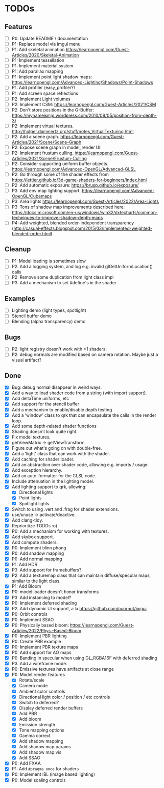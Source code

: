 # TODOs

## Features
- [ ] P0: Update README / documentation
- [ ] P1: Replace model via imgui menu
- [ ] P1: Add skeletal animation https://learnopengl.com/Guest-Articles/2020/Skeletal-Animation
- [ ] P1: Implement tessellation
- [ ] P1: Implement material system
- [ ] P1: Add parallax mapping
- [ ] P1: Implement point light shadow maps: https://learnopengl.com/Advanced-Lighting/Shadows/Point-Shadows
- [ ] P1: Add profiler (easy_profiler?)
- [ ] P1: Add screen space reflections
- [ ] P2: Implement Light volumes
- [ ] P2: Implement CSM: https://learnopengl.com/Guest-Articles/2021/CSM
- [ ] P2: Don't store positions in the G-Buffer: https://mynameismjp.wordpress.com/2010/09/05/position-from-depth-3/
- [ ] P2: Implement virtual textures. http://holger.dammertz.org/stuff/notes_VirtualTexturing.html
- [ ] P2: Add a scene graph. https://learnopengl.com/Guest-Articles/2021/Scene/Scene-Graph
- [ ] P2: Expose scene graph in model_render UI
- [ ] P2: Implement frustum culling. https://learnopengl.com/Guest-Articles/2021/Scene/Frustum-Culling
- [ ] P2: Consider supporting uniform buffer objects. https://learnopengl.com/Advanced-OpenGL/Advanced-GLSL
- [ ] P2: Go through some of the shader effects from https://lettier.github.io/3d-game-shaders-for-beginners/index.html
- [ ] P2: Add automatic exposure: https://bruop.github.io/exposure/
- [ ] P3: Add env map lighting support. https://learnopengl.com/Advanced-OpenGL/Cubemaps
- [ ] P3: Area lights https://learnopengl.com/Guest-Articles/2022/Area-Lights
- [ ] P3: Tons of shadow map improvements described here: https://docs.microsoft.com/en-us/windows/win32/dxtecharts/common-techniques-to-improve-shadow-depth-maps
- [ ] P4: Add weighted, blended order-independent transparency (http://casual-effects.blogspot.com/2015/03/implemented-weighted-blended-order.html)

## Cleanup
- [ ] P1: Model loading is sometimes slow
- [ ] P2: Add a logging system, and log e.g. invalid glGetUniformLocation() calls
- [ ] P2: Remove some duplication from light class impl
- [ ] P3: Add a mechanism to set #define's in the shader

## Examples
- [ ] Lighting demo (light types, spotlight)
- [ ] Stencil buffer demo
- [ ] Blending (alpha transparency) demo

## Bugs
- [ ] P2: light registry doesn't work with >1 shaders.
- [ ] P2: debug normals are modified based on camera rotation. Maybe just a visual artifact?

## Done
- [x] Bug: debug normal disappear in weird ways.
- [x] Add a way to load shader code from a string (with import support).
- [x] Add deltaTime uniforms, etc
- [x] Add support for the stencil buffer
- [x] Add a mechanism to enable/disable depth testing
- [x] Add a 'window' class to qrk that can encapsulate the calls in the render loop.
- [x] Add some depth-related shader functions
- [x] Shading doesn't look quite right
- [x] Fix model textures.
- [x] getViewMatrix -> getViewTransform
- [x] Figure out what's going on with double-free.
- [x] Add a 'light' class that can work with the shader.
- [x] Add caching for shader loader.
- [x] Add an abstraction over shader code, allowing e.g. imports / usage.
- [x] Add exception hierarchy.
- [x] Add an auto-formatter for the GLSL code.
- [x] Include attenuation in the lighting model.
- [x] Add lighting support to qrk, allowing:
  - [x] Directional lights
  - [x] Point lights
  - [x] Spotlight lights
- [x] Switch to using .vert and .frag for shader extensions.
- [x] use/unuse -> activate/deactive.
- [x] Add clang-tidy.
- [x] Reprioritize TODOs :o)
- [x] P0: Add a mechanism for working with textures.
- [x] Add skybox support.
- [x] Add compute shaders.
- [x] P0: Implement blinn phong
- [x] P0: Add shadow mapping
- [x] P0: Add normal mapping
- [x] P1: Add HDR
- [x] P3: Add support for framebuffers?
- [x] P2: Add a texturemap class that can maintain diffuse/specular maps, similar to the light class.
- [x] P1: Add Bloom
- [x] P0: model loader doesn't honor transforms
- [x] P3: Add instancing to model?
- [x] P0: Implement deferred shading
- [x] P2: Add dynamic UI support, a la https://github.com/ocornut/imgui
- [x] P0: Orbit controls
- [x] P0: Implement SSAO
- [x] P0: Physically based bloom: https://learnopengl.com/Guest-Articles/2022/Phys.-Based-Bloom
- [x] P0: Implement PBR lighting
- [x] P0: Create PBR example
- [x] P0: Implement PBR texture maps
- [x] P0: Add support for AO maps
- [x] P0: Banding in specular when using GL_RGBA16F with deferred shading
- [x] P3: Add a wireframe mode.
- [x] P0: Emissive textures have artifacts at close range
- [x] P0: Model render features
  - [x] Rotate/scale
  - [x] Camera mode
  - [x] Ambient color controls
  - [x] Directional light color / position / etc controls
  - [x] Switch to deferred?
  - [x] Display deferred render buffers
  - [x] Add PBR
  - [x] Add bloom
  - [x] Emission strength
  - [x] Tone mapping options
  - [x] Gamma correct
  - [x] Add shadow mapping
  - [x] Add shadow map params
  - [x] Add shadow map vis
  - [x] Add SSAO
- [x] P0: Add FXAA
- [x] P1: Add `#pragma once` for shaders
- [x] P0: Implement IBL (image based lighting)
- [x] P0: Model scaling controls
